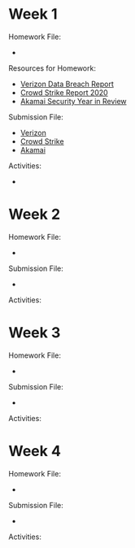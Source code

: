 # Week 1

Homework File:

  - []()

Resources for Homework:

  - [Verizon Data Breach Report](https://github.com/naseebahikram/Sample-Work/blob/main/Homework/01-Security%20101/Verizon_DataBreachReport.pdf)
  - [Crowd Strike Report 2020](https://github.com/naseebahikram/Sample-Work/blob/main/Homework/01-Security%20101/CrowdstrikeReport2021GTR.pdf)
  - [Akamai Security Year in Review](https://github.com/naseebahikram/Sample-Work/blob/main/Homework/01-Security%20101/Akamai_Security_Year_in_Review_2020.pdf)

Submission File:

  - [Verizon](https://github.com/naseebahikram/Sample-Work/blob/main/Homework/01-Security%20101/Verizon%20Data%20Breaches%20Investigation%20Report%20Submission.md)
  - [Crowd Strike](https://github.com/naseebahikram/Sample-Work/blob/main/Homework/01-Security%20101/Crowdstrike%202021%20Global%20Threat%20Report%20Submission.md)
  - [Akamai](https://github.com/naseebahikram/Sample-Work/blob/main/Homework/01-Security%20101/Akamai%20Security%20Year%20in%20Review%202020%20Submission.md)

Activities:

  - []()



# Week 2

Homework File:

  - 

Submission File:

  - 

Activities:

# Week 3

Homework File:

  - 

Submission File:

  - 

Activities:

# Week 4

Homework File:

  - 

Submission File:

  - 

Activities:
